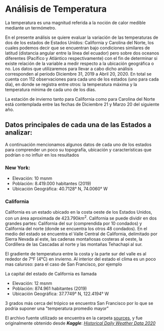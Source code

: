 # Análisis de Temperatura

La temperatura es una magnitud referida a la noción de calor medible mediante un termómetro.

En el presente análisis se quiere evaluar la variación de las temperaturas de dos de los estados de Estados Unidos: California y Carolina del Norte, los cuales podemos decir que se encuentran bajo condiciones similares de latitud (distancia angular entre la línea del ecuador) pero sobre dos oceanos diferentes (Pacífico y Atlántico respectivamente) con el fin de determinar si existe relación de la variable a medir respecto a la ubicación geográfica o no. Los datos que utilizaremos para llevar a cabo dicho análisis corresponden al período Diciembre 31, 2019 a Abril 20, 2020. En total se cuenta con 112 observaciones para cada uno de los estados (uno para cada día), en donde se registra entre otros: la temperatura máxima y la temperatura mínima de cada uno de los días.

La estación de invierno tanto para California como para Carolina del Norte está contemplada entre las fechas de Diciembre 21 y Marzo 20 del siguiente año. 

## Datos principales de cada una de las Estados a analizar:

A continuación mencionamos algunos datos de cada uno de los estados para comprender un poco su topografía, ubicación y características que podrían o no influir en los resultados

### New York:
* Elevación: 10 msnm
* Población: 8.419.000 habitantes (2019)
* Ubicación Geográfica: 40.7128° N, 74.0060° W

### California
California es un estado ubicado en la costa oeste de los Estados Unidos, con un área aproximada de $423.790km^2$. California se puede dividir en dos grandes partes: California del sur (comprendida por 10 condados) y California del norte (donde se encuentra los otros 48 condados). En el medio del estado se encuentra el Valle Central de California, delimitado por Sierra Nevada al este, las cadenas montañosas costeras al oeste, la Cordillera de las Cascadas al norte y las montañas Tehachapi al sur.

El gradiente de temperatura entre la costa y la parte sur del valle es al rededor de 7°F (4°C) en invierno. Al interior del estado el clima es un poco mas caluroso: para el caso de San Francisco, por ejemplo 

La capital del estado de California es llamada
* Elevación: 12 msnm
* Población: 874.961 habitantes (2019)
* Ubicación Geográfica: 37.7749° N, 122.4194° W

3 grados más cerca del trópico se encuentra San Francisco por lo que se podria suponer una "temperatura promedio mayor"

El archivo fuente utilizado se encuentra en la carpeta [sources](sources/daily_weather_2020.csv), y fue originalmente obtenido desde ***Kaggle***: [*Historical Daily Weather Data 2020*](https://www.kaggle.com/vishalvjoseph/weather-dataset-for-covid19-predictions)
